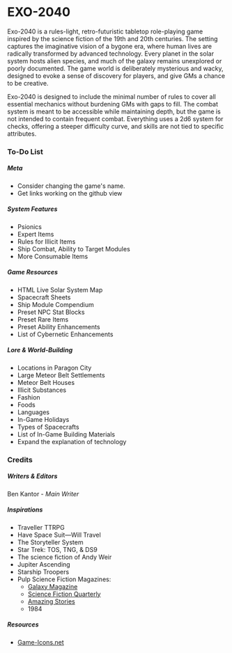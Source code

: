 # EXO-2040
Exo-2040 is a rules-light, retro-futuristic tabletop role-playing game inspired by the science fiction of the 19th and 20th centuries. The setting captures the imaginative vision of a bygone era, where human lives are radically transformed by advanced technology. Every planet in the solar system hosts alien species, and much of the galaxy remains unexplored or poorly documented. The game world is deliberately mysterious and wacky, designed to evoke a sense of discovery for players, and give GMs a chance to be creative.

Exo-2040 is designed to include the minimal number of rules to cover all essential mechanics without burdening GMs with gaps to fill. The combat system is meant to be accessible while maintaining depth, but the game is not intended to contain frequent combat. Everything uses a 2d6 system for checks, offering a steeper difficulty curve, and skills are not tied to specific attributes.
### To-Do List
##### Meta
- Consider changing the game's name.
- Get links working on the github view
##### System Features
- Psionics
- Expert Items
- Rules for Illicit Items
- Ship Combat, Ability to Target Modules
- More Consumable Items
##### Game Resources
- HTML Live Solar System Map
- Spacecraft Sheets
- Ship Module Compendium
- Preset NPC Stat Blocks
- Preset Rare Items
- Preset Ability Enhancements
- List of Cybernetic Enhancements
##### Lore & World-Building
- Locations in Paragon City
- Large Meteor Belt Settlements
- Meteor Belt Houses
- Illicit Substances
- Fashion
- Foods
- Languages
- In-Game Holidays
- Types of Spacecrafts
- List of In-Game Building Materials
- Expand the explanation of technology
### Credits
##### Writers & Editors
Ben Kantor - _Main Writer_
##### Inspirations
- Traveller TTRPG
- Have Space Suit—Will Travel
- The Storyteller System
- Star Trek: TOS, TNG, & DS9
- The science fiction of Andy Weir
- Jupiter Ascending
- Starship Troopers
- Pulp Science Fiction Magazines:
    - [Galaxy Magazine](https://archive.org/details/galaxymagazine-1951-02/)
    - [Science Fiction Quarterly](https://archive.org/details/sciencefictionquarterly)
    - [Amazing Stories](https://archive.org/details/amazingstoriesmagazine)
    - 1984
##### Resources
- [Game-Icons.net](https://game-icons.net/)